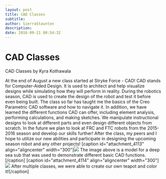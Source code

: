 ```yaml
---
layout: post
title: CAD Classes
subtitle:
author: SierraStaunton
description:
date: 2016-09-21 00:54:32
---
```


# CAD Classes

CAD Classes by Kyra Kothawala

At the end of August a new class started at Stryke Force - CAD! CAD stands for Computer-Aided Design. It is used to architect and help visualize designs while simulating how they will perform in reality. During the robotics season, CAD is used to create the design of the robot and test it before even being built. The class so far has taught me the basics of the Creo Parametric CAD software and how to navigate it. In addition, we have learned the different functions CAD can offer, including element analysis, performing calculations, and making sketches. We manipulate instructional designs to look at different parts and even design different objects from scratch. In the future we plan to look at FRC and FTC robots from the 2015-2016 season and develop our skills further! After the class, my peers and I hope to utilize our new abilities and participate in designing the upcoming season robot and any other projects! [caption id="attachment_4113" align="aligncenter" width="300"]![](/wp-content/uploads/2016/09/cad1-300x169.png) The image above is a model for a deep sea sub that was used to demonstrate different basic CAD functions.[/caption] [caption id="attachment_4114" align="aligncenter" width="300"]![](http://strykeforce.org/wp-content/uploads/2016/09/cad2-300x169.png) After multiple classes, we were able to create our own teapot and color it![/caption]
